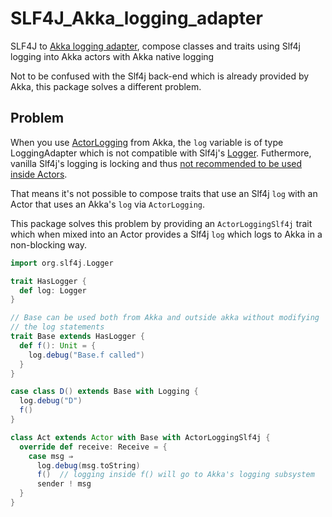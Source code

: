 # SLF4J_Akka_logging_adapter
SLF4J to [Akka logging adapter](http://doc.akka.io/docs/akka/2.4.2/scala/logging.html), compose classes and traits using Slf4j logging into Akka actors with Akka native logging

Not to be confused with the Slf4j back-end which is already provided by Akka, this package solves a different problem.

## Problem
When you use [ActorLogging](http://doc.akka.io/api/akka/2.4.2/#akka.actor.ActorLogging) from Akka, the `log` variable is of type LoggingAdapter which is not
compatible with Slf4j's [Logger](http://www.slf4j.org/api/org/slf4j/Logger.html). Futhermore, vanilla Slf4j's logging is locking and thus [not recommended 
to be used inside Actors](http://doc.akka.io/docs/akka/2.4.2/scala/logging.html#slf4j-directly-scala).

That means it's not possible to compose traits that use an Slf4j `log` with an Actor that uses an Akka's `log` via `ActorLogging`.

This package solves this problem by providing an `ActorLoggingSlf4j` trait which when mixed into an Actor provides a Slf4j `log` which logs to Akka in a non-blocking way.

```scala
import org.slf4j.Logger

trait HasLogger {
  def log: Logger
}

// Base can be used both from Akka and outside akka without modifying
// the log statements
trait Base extends HasLogger {
  def f(): Unit = {
    log.debug("Base.f called")
  }
}

case class D() extends Base with Logging {
  log.debug("D")
  f()
}

class Act extends Actor with Base with ActorLoggingSlf4j {
  override def receive: Receive = {
    case msg ⇒
      log.debug(msg.toString)
      f()  // logging inside f() will go to Akka's logging subsystem
      sender ! msg
  }
}
```
